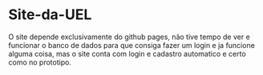 # Site-da-UEL

O site depende exclusivamente do github pages, não tive tempo de ver e funcionar o banco de dados para que consiga fazer um login e ja funcione alguma coisa, mas o site conta com login e cadastro automatico e certo como no prototipo.